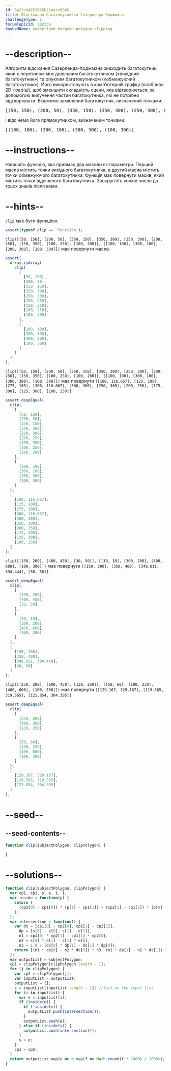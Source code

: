 ```yaml
---
id: 5a23c84252665b21eecc8045
title: Відсікання багатокутників Сазерленда-Ходжмана
challengeType: 1
forumTopicId: 302336
dashedName: sutherland-hodgman-polygon-clipping
---
```


# --description--

Алгоритм відсікання Сазерленда-Ходжмана знаходить багатокутник, який є перетином між довільним багатокутником («вихідний багатокутник») та опуклим багатокутником («обмежуючий багатокутник»). Його використовують в комп’ютерній графіці (особливо 2D-графіці), щоб зменшити складність сцени, яка відтворюється, за допомогою вилучення частин багатокутника, які не потрібно відтворювати. Візьмемо замкнений багатокутник, визначений точками:

<pre>[(50, 150), (200, 50), (350, 150), (350, 300), (250, 300), (200, 250), (150, 350), (100, 250), (100, 200)]</pre>

і відсічемо його прямокутником, визначеним точками:

<pre>[(100, 100), (300, 100), (300, 300), (100, 300)]</pre>

# --instructions--

Напишіть функцію, яка приймає два масиви як параметри. Перший масив містить точки вихідного багатокутника, а другий масив містить точки обмежуючого багатокутника. Функція має повернути масив, який містить точки відсіченого багатокутника. Заокругліть кожне число до трьох знаків після коми.

# --hints--

`clip` має бути функцією.

```js
assert(typeof clip == 'function');
```

`clip([[50, 150], [200, 50], [350, 150], [350, 300], [250, 300], [200, 250], [150, 350], [100, 250], [100, 200]], [[100, 100], [300, 100], [300, 300], [100, 300]])` має повернути масив.

```js
assert(
  Array.isArray(
    clip(
      [
        [50, 150],
        [200, 50],
        [350, 150],
        [350, 300],
        [250, 300],
        [200, 250],
        [150, 350],
        [100, 250],
        [100, 200]
      ],
      [
        [100, 100],
        [300, 100],
        [300, 300],
        [100, 300]
      ]
    )
  )
);
```

`clip([[50, 150], [200, 50], [350, 150], [350, 300], [250, 300], [200, 250], [150, 350], [100, 250], [100, 200]], [[100, 100], [300, 100], [300, 300], [100, 300]])` має повернути `[[100, 116.667], [125, 100], [275, 100], [300, 116.667], [300, 300], [250, 300], [200, 250], [175, 300], [125, 300], [100, 250]]`.

```js
assert.deepEqual(
  clip(
    [
      [50, 150],
      [200, 50],
      [350, 150],
      [350, 300],
      [250, 300],
      [200, 250],
      [150, 350],
      [100, 250],
      [100, 200]
    ],
    [
      [100, 100],
      [300, 100],
      [300, 300],
      [100, 300]
    ]
  ),
  [
    [100, 116.667],
    [125, 100],
    [275, 100],
    [300, 116.667],
    [300, 300],
    [250, 300],
    [200, 250],
    [175, 300],
    [125, 300],
    [100, 250]
  ]
);
```

`clip([[150, 200], [400, 450], [30, 50]], [[10, 10], [300, 200], [400, 600], [100, 300]])` має повернути `[[150, 200], [350, 400], [348.611, 394.444], [30, 50]]`.

```js
assert.deepEqual(
  clip(
    [
      [150, 200],
      [400, 450],
      [30, 50]
    ],
    [
      [10, 10],
      [300, 200],
      [400, 600],
      [100, 300]
    ]
  ),
  [
    [150, 200],
    [350, 400],
    [348.611, 394.444],
    [30, 50]
  ]
);
```

`clip([[250, 200], [100, 450], [130, 250]], [[50, 60], [100, 230], [400, 600], [100, 300]])` має повернути `[[129.167, 329.167], [119.565, 319.565], [121.854, 304.305]]`.

```js
assert.deepEqual(
  clip(
    [
      [250, 200],
      [100, 450],
      [130, 250]
    ],
    [
      [50, 60],
      [100, 230],
      [400, 600],
      [100, 300]
    ]
  ),
  [
    [129.167, 329.167],
    [119.565, 319.565],
    [121.854, 304.305]
  ]
);
```

# --seed--

## --seed-contents--

```js
function clip(subjectPolygon, clipPolygon) {

}
```

# --solutions--

```js
function clip(subjectPolygon, clipPolygon) {
  var cp1, cp2, s, e, i, j;
  var inside = function(p) {
    return (
      (cp2[0] - cp1[0]) * (p[1] - cp1[1]) > (cp2[1] - cp1[1]) * (p[0] - cp1[0])
    );
  };
  var intersection = function() {
    var dc = [cp1[0] - cp2[0], cp1[1] - cp2[1]],
      dp = [s[0] - e[0], s[1] - e[1]],
      n1 = cp1[0] * cp2[1] - cp1[1] * cp2[0],
      n2 = s[0] * e[1] - s[1] * e[0],
      n3 = 1.0 / (dc[0] * dp[1] - dc[1] * dp[0]);
    return [(n1 * dp[0] - n2 * dc[0]) * n3, (n1 * dp[1] - n2 * dc[1]) * n3];
  };
  var outputList = subjectPolygon;
  cp1 = clipPolygon[clipPolygon.length - 1];
  for (j in clipPolygon) {
    var cp2 = clipPolygon[j];
    var inputList = outputList;
    outputList = [];
    s = inputList[inputList.length - 1]; //last on the input list
    for (i in inputList) {
      var e = inputList[i];
      if (inside(e)) {
        if (!inside(s)) {
          outputList.push(intersection());
        }
        outputList.push(e);
      } else if (inside(s)) {
        outputList.push(intersection());
      }
      s = e;
    }
    cp1 = cp2;
  }
  return outputList.map(e => e.map(f => Math.round(f * 1000) / 1000));
}
```
